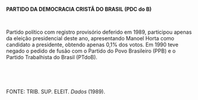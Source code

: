 **PARTIDO DA DEMOCRACIA CRISTÃ DO BRASIL (PDC do B)**

 

Partido político com registro provisório deferido em 1989, participou
apenas da eleição presidencial deste ano, apresentando Manoel Horta como
candidato a presidente, obtendo apenas 0,1% dos votos. Em 1990 teve
negado o pedido de fusão com o Partido do Povo Brasileiro (PPB) e o
Partido Trabalhista do Brasil (PTdoB).

 

 

FONTE: TRIB. SUP. ELEIT. *Dados* (1989).

 
